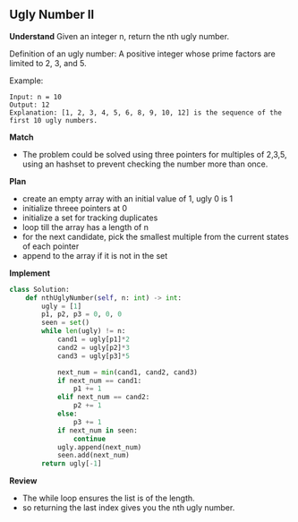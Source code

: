 ## Ugly Number II

**Understand**
Given an integer n, return the nth ugly number.

Definition of an ugly number:
A positive integer whose prime factors are limited to 2, 3, and 5.

Example:

```
Input: n = 10
Output: 12
Explanation: [1, 2, 3, 4, 5, 6, 8, 9, 10, 12] is the sequence of the first 10 ugly numbers.
```

**Match**

- The problem could be solved using three pointers for multiples of 2,3,5, using an hashset to prevent checking the number more than once.

**Plan**

- create an empty array with an initial value of 1, ugly 0 is 1
- initialize threee pointers at 0
- initialize a set for tracking duplicates
- loop till the array has a length of n
- for the next candidate, pick the smallest multiple from the current states of each pointer
- append to the array if it is not in the set

**Implement**

```py
class Solution:
    def nthUglyNumber(self, n: int) -> int:
        ugly = [1]
        p1, p2, p3 = 0, 0, 0
        seen = set()
        while len(ugly) != n:
            cand1 = ugly[p1]*2
            cand2 = ugly[p2]*3
            cand3 = ugly[p3]*5

            next_num = min(cand1, cand2, cand3)
            if next_num == cand1:
                p1 += 1
            elif next_num == cand2:
                p2 += 1
            else:
                p3 += 1
            if next_num in seen:
                continue
            ugly.append(next_num)
            seen.add(next_num)
        return ugly[-1]
```

**Review**

- The while loop ensures the list is of the length.
- so returning the last index gives you the nth ugly number.
